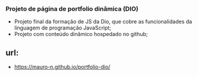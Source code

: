 ### Projeto de página de portfolio dinâmica (DIO)
 - Projeto final da formação de JS da Dio, que cobre as funcionalidades 
da linguagem de programação JavaScript;
 - Projeto com conteúdo dinâmico hospedado no github;

## url:
 - https://mauro-n.github.io/portfolio-dio/

